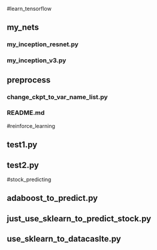 #learn_tensorflow
## my_nets
### my_inception_resnet.py
### my_inception_v3.py
## preprocess
### change_ckpt_to_var_name_list.py
### README.md
#reinforce_learning
## test1.py
## test2.py
#stock_predicting
## adaboost_to_predict.py
## just_use_sklearn_to_predict_stock.py
## use_sklearn_to_datacaslte.py
